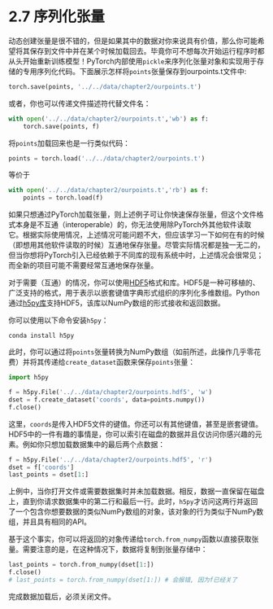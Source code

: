 # 2.7 序列化张量

动态创建张量是很不错的，但是如果其中的数据对你来说具有价值，那么你可能希望将其保存到文件中并在某个时候加载回去。毕竟你可不想每次开始运行程序时都从头开始重新训练模型！PyTorch内部使用`pickle`来序列化张量对象和实现用于存储的专用序列化代码。下面展示怎样将`points`张量保存到ourpoints.t文件中:

``` python
torch.save(points, '../../data/chapter2/ourpoints.t')
```

或者，你也可以传递文件描述符代替文件名：

``` python
with open('../../data/chapter2/ourpoints.t','wb') as f:
    torch.save(points, f)
```

将`points`加载回来也是一行类似代码：

``` python
points = torch.load('../../data/chapter2/ourpoints.t')
```
等价于
``` python
with open('../../data/chapter2/ourpoints.t','rb') as f:
    points = torch.load(f)
```

如果只想通过PyTorch加载张量，则上述例子可让你快速保存张量，但这个文件格式本身是不互通（interoperable）的，你无法使用除PyTorch外其他软件读取它。根据实际使用情况，上述情况可能问题不大，但应该学习一下如何在有的时候（即想用其他软件读取的时候）互通地保存张量。尽管实际情况都是独一无二的，但当你想将PyTorch引入已经依赖于不同库的现有系统中时，上述情况会很常见；而全新的项目可能不需要经常互通地保存张量。

对于需要（互通）的情况，你可以使用[HDF5](https://www.hdfgroup.org/solutions/hdf5)格式和库。HDF5是一种可移植的、广泛支持的格式，用于表示以嵌套键值字典形式组织的序列化多维数组。Python通过[h5py库](http://www.h5py.org)支持HDF5，该库以NumPy数组的形式接收和返回数据。

你可以使用以下命令安装`h5py`：
``` shell
conda install h5py
```

此时，你可以通过将`points`张量转换为NumPy数组（如前所述，此操作几乎零花费）并将其传递给`create_dataset`函数来保存`points`张量：

``` python
import h5py

f = h5py.File('../../data/chapter2/ourpoints.hdf5', 'w')
dset = f.create_dataset('coords', data=points.numpy())
f.close()
```
这里，`coords`是传入HDF5文件的键值。你还可以有其他键值，甚至是嵌套键值。HDF5中的一件有趣的事情是，你可以索引在磁盘的数据并且仅访问你感兴趣的元素。例如你只想加载数据集中的最后两个点数据：
``` python
f = h5py.File('../../data/chapter2/ourpoints.hdf5', 'r')
dset = f['coords']
last_points = dset[1:]
```
上例中，当你打开文件或需要数据集时并未加载数据。相反，数据一直保留在磁盘上，直到你请求数据集中的第二行和最后一行。此时，`h5py`才访问这两行并返回了一个包含你想要数据的类似NumPy数组的对象，该对象的行为类似于NumPy数组，并且具有相同的API。

基于这个事实，你可以将返回的对象传递给`torch.from_numpy`函数以直接获取张量。需要注意的是，在这种情况下，数据将复制到张量存储中：
``` python
last_points = torch.from_numpy(dset[1:])
f.close()
# last_points = torch.from_numpy(dset[1:]) # 会报错, 因为f已经关了
```

完成数据加载后，必须关闭文件。
